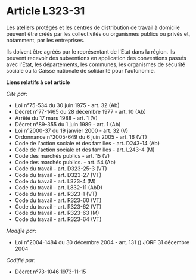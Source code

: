 # Article L323-31

Les ateliers protégés et les centres de distribution de travail à domicile peuvent être créés par les collectivités ou
organismes publics ou privés et, notamment, par les entreprises.

Ils doivent être agréés par le représentant de l'Etat dans la région. Ils peuvent recevoir des subventions en application des
conventions passés avec l'Etat, les départements, les communes, les organismes de sécurité sociale ou la Caisse nationale de
solidarité pour l'autonomie.

**Liens relatifs à cet article**

_Cité par_:

  - Loi n°75-534 du 30 juin 1975 - art. 32 (Ab)
  - Décret n°77-1465 du 28 décembre 1977 - art. 10 (Ab)
  - Arrêté du 17 mars 1988 - art. 1 (V)
  - Décret n°89-355 du 1 juin 1989 - art. 1 (Ab)
  - Loi n°2000-37 du 19 janvier 2000 - art. 32 (V)
  - Ordonnance n°2005-649 du 6 juin 2005 - art. 16 (VT)
  - Code de l'action sociale et des familles - art. D243-14 (Ab)
  - Code de l'action sociale et des familles - art. L243-4 (M)
  - Code des marchés publics - art. 15 (V)
  - Code des marchés publics. - art. 54 (Ab)
  - Code du travail - art. D323-25-3 (VT)
  - Code du travail - art. D323-27 (VT)
  - Code du travail - art. L323-4 (M)
  - Code du travail - art. L832-11 (AbD)
  - Code du travail - art. R323-1 (VT)
  - Code du travail - art. R323-60 (VT)
  - Code du travail - art. R323-62 (VT)
  - Code du travail - art. R323-63 (M)
  - Code du travail - art. R323-64 (VT)

_Modifié par_:

  - Loi n°2004-1484 du 30 décembre 2004 - art. 131 () JORF 31 décembre 2004

_Codifié par_:

  - Décret n°73-1046 1973-11-15
